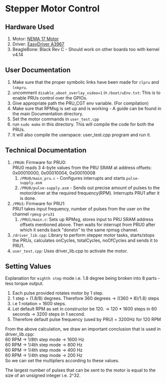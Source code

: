 # Stepper Motor Control

## Hardware Used

1. Motor: [NEMA 17 Motor]()
2. Driver: [EasyDriver A3967](https://robu.in/product/a3967-stepper-motor-driver-arduino/?gclid=CjwKCAjwgqbpBRAREiwAF046JYSdPNtmWnLB-B5GdAOZVuz6yiG3S-pwGJytae9ZFsmyN62aE_GSYxoCx_8QAvD_BwE)
3. BeagleBone: Black Rev C - Should work on other boards too with kernel v4.14


## User Documentation
1. Make sure that the proper symbolic links have been made for `clpru` and `lnkpru`. 
2. uncomment `disable_uboot_overlay_video=1` in `/boot/uEnv.txt`: This is to enable PRUs control over the GPIOs.
3. Give appropriate path the PRU_CGT env variable. (For compilation)
4. Make sure that RPMsg is set up and is working - A guide can be found in the main Documentation directory.
5. Set the motor commands in `user_test.cpp`
6. run `sudo make` in this directory. This will compile the code for both the PRUs.
7. It will also compile the userspace: user_test.cpp program and run it.

## Technical Documentation
1. `/PRU0`: Firmware for PRU0:<br>
   PRU0 reads 3 4-byte values from the PRU SRAM at address offsets: 0x00010000, 0x00010004, 0x00010008 <br>
    1. `/PRU0/main_pru.c` - Configures interrupts and starts `pulse-supply.asm`
    2. `/PRU0/pulse-supply.asm` - Sends out precise amount of pulses to the motor/driver at the required frequency(RPM). Interrupts PRU1 after it is done.
2. `/PRU1`: Firmware for PRU1:<br>
   PRU1 takes input frequency, number of pulses from the user on the channel `rpmsg-pru31` <br>
    1. `/PRU1/main.c`: Sets up RPMsg, stores input to PRU SRAM address offsets mentioned above. Then waits for interrupt from PRU0 after which it sends back "done\n" to the same rpmsg channel. 
3. `/driver_lib.cpp`: Library to perform stepper motor tasks, starts/stops the PRUs, calculates onCycles, totalCycles, noOfCycles and sends it to PRU1.
4. `user_test.cpp`: Uses driver_lib.cpp to activate the motor.

## Setting Values
Explanation for `eighth step` mode i.e. 1.8 degree being broken into 8 parts - less torque output.
1. Each pulse provided rotates motor by 1 step.
2. 1 step = (1.8/8) degrees. Therefore 360 degrees -> ((360 * 8)/1.8) steps
3. i.e 1 rotation = 1600 steps.
4. Let default RPM as set in constructor be 120. -> 120 * 1600 steps in 60 seconds -> 3200 steps in 1 second.
5. Therefore default pulse frequency (used by PRU) = 3200Hz for 120 RPM

From the above calculation, we draw an important conclusion that is used in driver_lib.cpp:<br>
60 RPM -> 1/8th step mode -> 1600 Hz <br>
60 RPM -> 1/4th step mode ->  800 Hz <br>
60 RPM -> 1/4th step mode ->  400 Hz <br>
60 RPM -> 1/4th step mode ->  200 Hz <br>
So we can set the multipliers according to these values.<br>

The largest number of pulses that can be sent to the motor is equal to the size of an unsigned integer i.e. 2^32.



